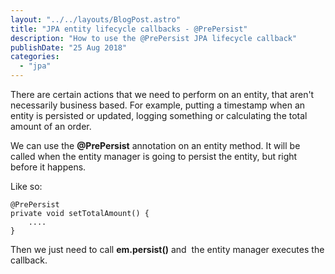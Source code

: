 ```yaml
---
layout: "../../layouts/BlogPost.astro"
title: "JPA entity lifecycle callbacks - @PrePersist"
description: "How to use the @PrePersist JPA lifecycle callback"
publishDate: "25 Aug 2018"
categories: 
  - "jpa"
---
```


There are certain actions that we need to perform on an entity, that aren't necessarily business based. For example, putting a timestamp when an entity is persisted or updated, logging something or calculating the total amount of an order.

We can use the **@PrePersist** annotation on an entity method. It will be called when the entity manager is going to persist the entity, but right before it happens.

Like so:

```
@PrePersist
private void setTotalAmount() {
    ....
}
```

Then we just need to call **em.persist()** and  the entity manager executes the callback.
